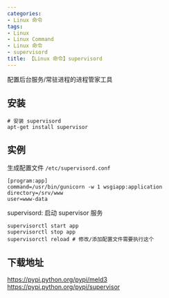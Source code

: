 ```yaml
---
categories:
- Linux 命令
tags:
- Linux
- Linux Command
- Linux 命令
- supervisord
title: 【Linux 命令】supervisord
---
```


配置后台服务/常驻进程的进程管家工具

## 安装

```shell
# 安装 supervisord
apt-get install supervisor
```

## 实例

生成配置文件 `/etc/supervisord.conf`

```shell
[program:app]
command=/usr/bin/gunicorn -w 1 wsgiapp:application
directory=/srv/www
user=www-data
```

supervisord: 启动 supervisor 服务

```shell
supervisorctl start app
supervisorctl stop app
supervisorctl reload # 修改/添加配置文件需要执行这个
```

## 下载地址

https://pypi.python.org/pypi/meld3  
https://pypi.python.org/pypi/supervisor  
